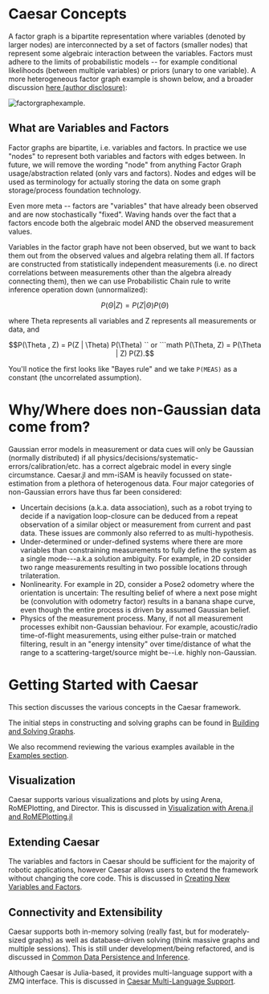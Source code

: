 # Caesar Concepts

A factor graph is a bipartite representation where variables (denoted by larger nodes) are interconnected by a set of factors (smaller nodes) that represent some algebraic interaction between the variables.  Factors must adhere to the limits of probabilistic models -- for example conditional likelihoods (between multiple variables) or priors (unary to one variable).  A more heterogeneous factor graph example is shown below, and a broader discussion [here (author disclosure)](https://darchive.mblwhoilibrary.org/bitstream/handle/1912/9305/Fourie_thesis.pdf?sequence=1):

![factorgraphexample](https://user-images.githubusercontent.com/6412556/41196136-e5b05f98-6c07-11e8-8f26-7318e5085cc0.png).

## What are Variables and Factors

Factor graphs are bipartite, i.e. variables and factors.  In practice we use "nodes" to represent both variables and factors with edges between.  In future, we will remove the wording "node" from anything Factor Graph usage/abstraction related (only vars and factors).  Nodes and edges will be used as terminology for actually storing the data on some graph storage/process foundation technology.

Even more meta -- factors are "variables" that have already been observed and are now stochastically "fixed".  Waving hands over the fact that a factors encode both the algebraic model AND the observed measurement values.

Variables in the factor graph have not been observed, but we want to back them out from the observed values and algebra relating them all.  If factors are constructed from statistically independent measurements (i.e. no direct correlations between measurements other than the algebra already connecting them), then we can use Probabilistic Chain rule to write inference operation down (unnormalized):

```math
P(\Theta | Z)  =  P(Z | \Theta) P(\Theta)
```

where Theta represents all variables and Z represents all measurements or data, and

```math
P(\Theta , Z) = P(Z | \Theta) P(\Theta) ``

or

```math
P(\Theta, Z) = P(\Theta | Z) P(Z).
```

You'll notice the first looks like "Bayes rule" and we take `` P(MEAS) `` as a constant (the uncorrelated assumption).

# Why/Where does non-Gaussian data come from?

Gaussian error models in measurement or data cues will only be Gaussian (normally distributed) if all physics/decisions/systematic-errors/calibration/etc. has a correct algebraic model in every single circumstance.  Caesar.jl and mm-iSAM is heavily focussed on state-estimation from a plethora of heterogenous data.  Four major categories of non-Gaussian errors have thus far been considered:
- Uncertain decisions (a.k.a. data association), such as a robot trying to decide if a navigation loop-closure can be deduced from a repeat observation of a similar object or measurement from current and past data.  These issues are commonly also referred to as multi-hypothesis.
- Under-determined or under-defined systems where there are more variables than constraining measurements to fully define the system as a single mode---a.k.a solution ambiguity.  For example, in 2D consider two range measurements resulting in two possible locations through trilateration.
- Nonlinearity.  For example in 2D, consider a Pose2 odometry where the orientation is uncertain:  The resulting belief of where a next pose might be (convolution with odometry factor) results in a banana shape curve, even though the entire process is driven by assumed Gaussian belief.
- Physics of the measurement process.  Many, if not all measurement processes exhibit non-Gaussian behaviour.  For example, acoustic/radio time-of-flight measurements, using either pulse-train or matched filtering, result in an "energy intensity" over time/distance of what the range to a scattering-target/source might be--i.e. highly non-Gaussian.

# Getting Started with Caesar

This section discusses the various concepts in the Caesar framework.

The initial steps in constructing and solving graphs can be found in [Building and Solving Graphs](building_graphs.md).

We also recommend reviewing the various examples available in the [Examples section](../examples/examples.md).

## Visualization
Caesar supports various visualizations and plots by using Arena, RoMEPlotting, and Director. This is discussed in [Visualization with Arena.jl and RoMEPlotting.jl](arena_visualizations.md)

## Extending Caesar
The variables and factors in Caesar should be sufficient for the majority of robotic applications, however Caesar allows users to extend the framework without changing the core code. This is discussed in [Creating New Variables and Factors](adding_variables_factors.md).

## Connectivity and Extensibility
Caesar supports both in-memory solving (really fast, but for moderately-sized graphs) as well as database-driven solving (think massive graphs and multiple sessions). This is still under development/being refactored, and is discussed in [Common Data Persistence and Inference](database_interactions.md).

Although Caesar is Julia-based, it provides multi-language support with a ZMQ interface. This is discussed in [Caesar Multi-Language Support](multilang.md).
